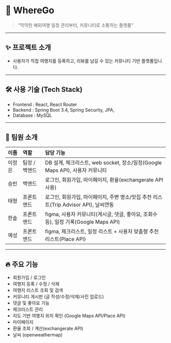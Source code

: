 # 📌 WhereGo

> "막막한 해외여행 일정 관리부터, 커뮤니티로 소통하는 플랫폼"

---

## ✨ 프로젝트 소개
- 사용자가 직접 여행지를 등록하고, 리뷰를 남길 수 있는 커뮤니티 기반 플랫폼입니다.

---

## 🛠 사용 기술 (Tech Stack)
- Frontend : React, React Router
- Backend : Spring Boot 3.4, Spring Security, JPA, 
- Database : MySQL
  
---

## 👥 팀원 소개
| 이름 | 역할 | 담당 기능 |
|:---|:---|:---|
| 이정은 | 팀장 / 백엔드 | DB 설계, 체크리스트, web socket, 장소/일정(Google Maps API), 사용자 커뮤니티 |
| 승빈 | 백엔드 | 로그인, 회원가입, 마이페이지, 환율(exchangerate API 사용)  |
| 태형 | 프론트엔드 | 로그인, 회원가입, 마이페이지, 주변 명소/맛집 추천 리스트(Trip Advisor API), 날씨연동 |
| 한솔 | 프론트엔드 | figma, 사용자 커뮤니티(게시글, 댓글, 좋아요, 조회수 등), 일정 기록(Google Maps API) |
| 예성 | 프론트엔드 | figma, 체크리스트, 일정 리스트 + 사용자 맞춤형 추천 리스트(Place API)|

---

## 🔥 주요 기능
- 회원가입 / 로그인
- 여행지 등록 / 수정 / 삭제
- 여행지 리스트 조회 및 검색
- 커뮤니티 게시판 (글 작성/수정/삭제/사진 업로드)
- 댓글 및 좋아요 기능
- 체크리스트 관리
- 지도 기반 여행지 위치 확인 (Google Maps API/Place API)
- 마이페이지
- 환율 조회 / 계산(exchangerate API)
- 날씨 (openweathermap)
